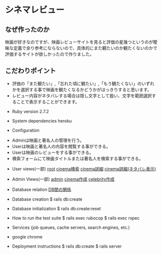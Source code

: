 # シネマレビュー

## なぜ作ったのか
映画が好きなのですが、映画レビューサイトを見ると評価の星幾つというのが曖昧な定義で余り参考にならないので、具体的にまた観たいのか観たくないのかで評価するサイトが欲しかったので作りました。

## こだわりポイント
- 評価の「また観たい」,「忘れた頃に観たい」,「もう観たくない」のいずれかを選択する事で映画を観たくなるかどうかがはっきりすると思います。
- レビュー内容がネタバレする場合は隠し文字として扱い、文字を範囲選択することで表示することができます。

* Ruby version 2.7.2

* System dependencies heroku

* Configuration
- Adminは映画と著名人の管理を行う。
- Userは映画と著名人の内容を閲覧する事ができる。
- Userは映画のレビューをする事ができる。
- 検索フォームにて映画タイトルまたは著名人を検索する事ができる。

* User views(一部)
[root](docs/cinema_index.png)
[cinema検索](docs/cinema_search.png)
[cinema詳細](docs/cinema_show.png)
[cinema詳細(ネタバレ表示)](docs/cinema_show_open_spoiler.png)

* Admin Views(一部)
[admin](docs/admin_index.png)
[cinema作成](docs/cinema_new.png)
[celebrity作成](docs/celebrity_new.png)

* Database relation
[DB間の関係](docs/erd.pdf)

* Database creation
$ rails db:create

* Database initialization
$ rails db:create:reset

* How to run the test suite
$ rails exec rubocop
$ rails exec rspec

* Services (job queues, cache servers, search engines, etc.)
- google chrome

* Deployment instructions
$ rails db:create
$ rails server
